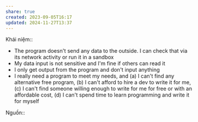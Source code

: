 ```yaml
---
share: true
created: 2023-09-05T16:17
updated: 2024-11-27T13:37
---
```

Khái niệm:: 
- The program doesn't send any data to the outside. I can check that via its network activity or run it in a sandbox
- My data input is not sensitive and I'm fine if others can read it
- I only get output from the program and don't input anything
- I really need a program to meet my needs, and (a) I can't find any alternative free program, (b) I can't afford to hire a dev to write it for me, (c) I can't find someone willing enough to write for me for free or with an affordable cost, (d) I can't spend time to learn programming and write it for myself

Nguồn:: 